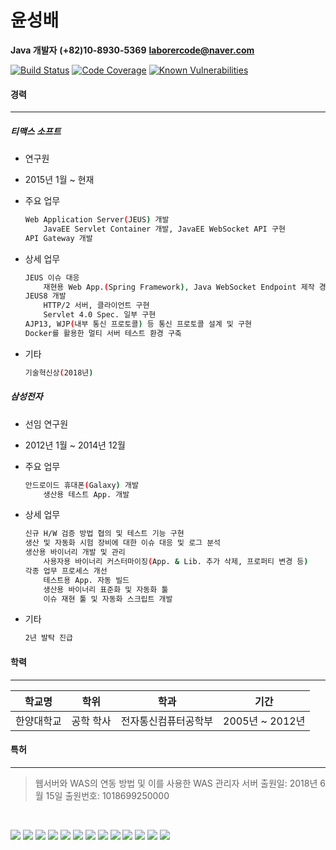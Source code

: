 # 윤성배
**Java 개발자**
**(+82)10-8930-5369**
**laborercode@naver.com**
&nbsp;

[![Build Status](https://travis-ci.org/laborercode/resume.svg?branch=master)](https://travis-ci.org/laborercode/resume)  [![Code Coverage](https://img.shields.io/codecov/c/github/laborercode/resume.svg?branch=master)](https://codecov.io/gh/laborercode/resume) [![Known Vulnerabilities](https://snyk.io/test/github/laborercode/resume/badge.svg?targetFile=pom.xml)](https://snyk.io/test/github/laborercode/resume?targetFile=pom.xml)

#### 경력
----
##### 티맥스 소프트

* 연구원
* 2015년 1월 ~ 현재
* 주요 업무
    ```sh
    Web Application Server(JEUS) 개발
        JavaEE Servlet Container 개발, JavaEE WebSocket API 구현
    API Gateway 개발
    ```

* 상세 업무
    ```sh
    JEUS 이슈 대응
        재현용 Web App.(Spring Framework), Java WebSocket Endpoint 제작 경험
    JEUS8 개발
        HTTP/2 서버, 클라이언트 구현
        Servlet 4.0 Spec. 일부 구현
    AJP13, WJP(내부 통신 프로토콜) 등 통신 프로토콜 설계 및 구현
    Docker를 활용한 멀티 서버 테스트 환경 구축
    ```

* 기타
    ```sh
    기술혁신상(2018년)
    ```

##### 삼성전자
* 선임 연구원
* 2012년 1월 ~ 2014년 12월
* 주요 업무
    ```sh
    안드로이드 휴대폰(Galaxy) 개발
        생산용 테스트 App. 개발
    ```

* 상세 업무
    ```sh
    신규 H/W 검증 방법 협의 및 테스트 기능 구현
    생산 및 자동화 시험 장비에 대한 이슈 대응 및 로그 분석
    생산용 바이너리 개발 및 관리
        사용자용 바이너리 커스터마이징(App. & Lib. 추가 삭제, 프로퍼티 변경 등)
    각종 업무 프로세스 개선
        테스트용 App. 자동 빌드
        생산용 바이너리 표준화 및 자동화 툴
        이슈 재현 툴 및 자동화 스크립트 개발
    ```
* 기타
    ```sh
    2년 발탁 진급
    ```
#### 학력
----
| 학교명 | 학위 | 학과 | 기간 |
| :----: | :--: | :--: | :--: |
| 한양대학교 | 공학 학사 | 전자통신컴퓨터공학부 | 2005년 ~ 2012년 |

#### 특허
----
> 웹서버와 WAS의 연동 방법 및 이를 사용한 WAS 관리자 서버
> 출원일: 2018년 6월 15일
> 출원번호: 1018699250000

&nbsp;

![](https://img.icons8.com/color/48/000000/ubuntu.png) ![](https://img.icons8.com/color/48/000000/android-os.png)
![](https://img.icons8.com/color/48/000000/java-coffee-cup-logo.png) ![](https://img.icons8.com/color/48/000000/python.png) ![](https://img.icons8.com/color/48/000000/c-programming.png)  ![](https://img.icons8.com/color/48/000000/c-sharp-logo-2.png)
![](https://img.icons8.com/color/50/000000/spring-logo.png) ![](https://atjzfseren.cloudimg.io/height/48/x/http://tomcat.apache.org/res/images/tomcat.png)
![](https://img.icons8.com/color/48/000000/jenkins.png) ![](https://img.icons8.com/color/48/000000/docker.png) ![](https://img.icons8.com/color/48/000000/git.png) ![](https://atjzfseren.cloudimg.io/height/48/x/https://www.eclipse.org/artwork/images/v2/logo-800x188.png) ![](https://atjzfseren.cloudimg.io/height/48/x/https://avatars0.githubusercontent.com/u/118199?s=200&v=4)
